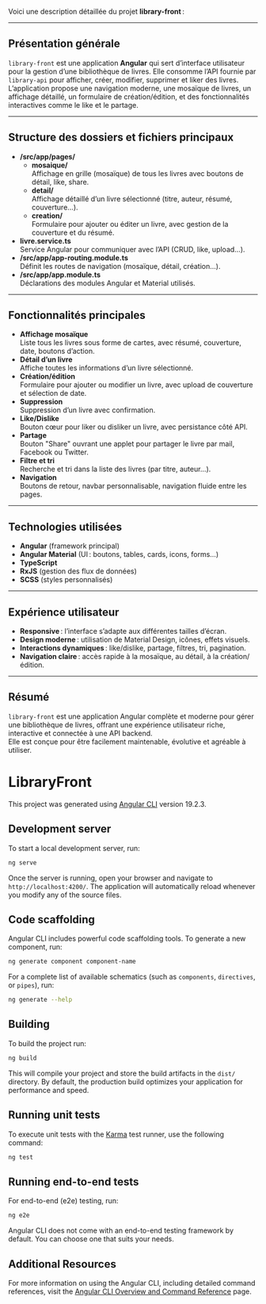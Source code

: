 
Voici une description détaillée du projet **library-front** :

---

## Présentation générale

`library-front` est une application **Angular** qui sert d’interface utilisateur pour la gestion d’une bibliothèque de livres. Elle consomme l’API fournie par `library-api` pour afficher, créer, modifier, supprimer et liker des livres. L’application propose une navigation moderne, une mosaïque de livres, un affichage détaillé, un formulaire de création/édition, et des fonctionnalités interactives comme le like et le partage.

---

## Structure des dossiers et fichiers principaux

- **/src/app/pages/**
  - **mosaique/**  
    Affichage en grille (mosaïque) de tous les livres avec boutons de détail, like, share.
  - **detail/**  
    Affichage détaillé d’un livre sélectionné (titre, auteur, résumé, couverture…).
  - **creation/**  
    Formulaire pour ajouter ou éditer un livre, avec gestion de la couverture et du résumé.
- **livre.service.ts**  
  Service Angular pour communiquer avec l’API (CRUD, like, upload…).
- **/src/app/app-routing.module.ts**  
  Définit les routes de navigation (mosaïque, détail, création…).
- **/src/app/app.module.ts**  
  Déclarations des modules Angular et Material utilisés.

---

## Fonctionnalités principales

- **Affichage mosaïque**  
  Liste tous les livres sous forme de cartes, avec résumé, couverture, date, boutons d’action.
- **Détail d’un livre**  
  Affiche toutes les informations d’un livre sélectionné.
- **Création/édition**  
  Formulaire pour ajouter ou modifier un livre, avec upload de couverture et sélection de date.
- **Suppression**  
  Suppression d’un livre avec confirmation.
- **Like/Dislike**  
  Bouton cœur pour liker ou disliker un livre, avec persistance côté API.
- **Partage**  
  Bouton "Share" ouvrant une applet pour partager le livre par mail, Facebook ou Twitter.
- **Filtre et tri**  
  Recherche et tri dans la liste des livres (par titre, auteur…).
- **Navigation**  
  Boutons de retour, navbar personnalisable, navigation fluide entre les pages.

---

## Technologies utilisées

- **Angular** (framework principal)
- **Angular Material** (UI : boutons, tables, cards, icons, forms…)
- **TypeScript**
- **RxJS** (gestion des flux de données)
- **SCSS** (styles personnalisés)

---

## Expérience utilisateur

- **Responsive** : l’interface s’adapte aux différentes tailles d’écran.
- **Design moderne** : utilisation de Material Design, icônes, effets visuels.
- **Interactions dynamiques** : like/dislike, partage, filtres, tri, pagination.
- **Navigation claire** : accès rapide à la mosaïque, au détail, à la création/édition.

---

## Résumé

`library-front` est une application Angular complète et moderne pour gérer une bibliothèque de livres, offrant une expérience utilisateur riche, interactive et connectée à une API backend.  
Elle est conçue pour être facilement maintenable, évolutive et agréable à utiliser.

# LibraryFront

This project was generated using [Angular CLI](https://github.com/angular/angular-cli) version 19.2.3.

## Development server

To start a local development server, run:

```bash
ng serve
```

Once the server is running, open your browser and navigate to `http://localhost:4200/`. The application will automatically reload whenever you modify any of the source files.

## Code scaffolding

Angular CLI includes powerful code scaffolding tools. To generate a new component, run:

```bash
ng generate component component-name
```

For a complete list of available schematics (such as `components`, `directives`, or `pipes`), run:

```bash
ng generate --help
```

## Building

To build the project run:

```bash
ng build
```

This will compile your project and store the build artifacts in the `dist/` directory. By default, the production build optimizes your application for performance and speed.

## Running unit tests

To execute unit tests with the [Karma](https://karma-runner.github.io) test runner, use the following command:

```bash
ng test
```

## Running end-to-end tests

For end-to-end (e2e) testing, run:

```bash
ng e2e
```

Angular CLI does not come with an end-to-end testing framework by default. You can choose one that suits your needs.

## Additional Resources

For more information on using the Angular CLI, including detailed command references, visit the [Angular CLI Overview and Command Reference](https://angular.dev/tools/cli) page.
